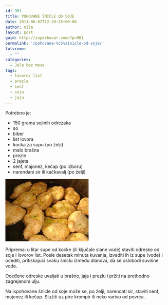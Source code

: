 ```yaml
---
id: 901
title: POHOVANE ŠNICLE OD SOJE
date: 2011-06-02T12:20:25+00:00
author: mila
layout: post
guid: http://superkuvar.com/?p=901
permalink: '/pohovane-%c5%a1nicle-od-soje/'
totvreme:
  - ""
categories:
  - Jela bez mesa
tags:
  - lovorov list
  - prezle
  - senf
  - soja
  - jaja
---
```

Potrebno je:

  * 150 grama sojinih odrezaka
  * so
  * biber
  * list lovora
  * kocka za supu (po želji)
  * malo brašna
  * prezle
  * 2 jajeta
  * senf, majonez, kečap (po izboru)
  * narendani sir ili kačkavalj (po želji)

<img class="alignnone size-full wp-image-912" title="snicleodsoje" src="/wp-content/uploads/2011/06/snicleodsoje.jpg" alt="" width="259" height="194" /> 

Priprema: u litar supe od kocke (ili ključale slane vode) staviti odreske od soje i lovorov list. Posle desetak minuta kuvanja, izvaditi ih iz supe (vode) i ocediti, pritiskajući svaku šniclu između dlanova, da se oslobodi suvišne vode.

Oceđene odreske uvaljati u brašno, jaja i prezlu i pržiti na prethodno zagrejanom ulju.

Na ispohovane šnicle od soje može se, po želji, narendati sir, staviti senf, majonez ili kečap. Služiti uz pire krompir ili neko varivo od povrća.